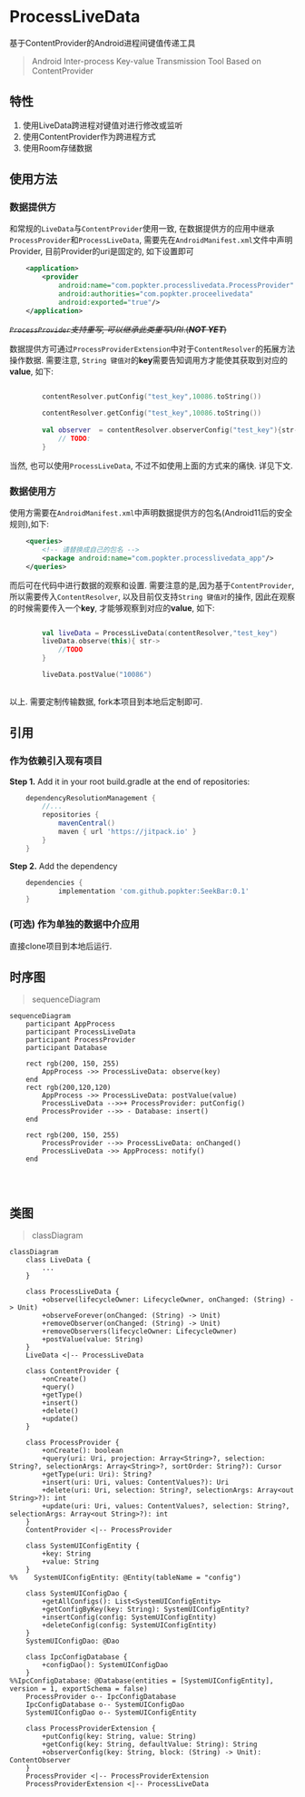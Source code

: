 # ProcessLiveData
基于ContentProvider的Android进程间键值传递工具
> Android Inter-process Key-value Transmission Tool Based on ContentProvider

## 特性

1. 使用LiveData跨进程对键值对进行修改或监听
2. 使用ContentProvider作为跨进程方式
3. 使用Room存储数据

## 使用方法
### 数据提供方

和常规的`LiveData`与`ContentProvider`使用一致, 在数据提供方的应用中继承`ProcessProvider`和`ProcessLiveData`, 需要先在`AndroidManifest.xml`文件中声明Provider, 目前Provider的uri是固定的, 如下设置即可
```xml
    <application>
        <provider
            android:name="com.popkter.processlivedata.ProcessProvider"
            android:authorities="com.popkter.proceelivedata"
            android:exported="true"/>
    </application>
```
~~_`ProcessProvider`支持重写, 可以继承此类重写URI_.(**_NOT YET_**)~~

数据提供方可通过`ProcessProviderExtension`中对于`ContentResolver`的拓展方法操作数据. 需要注意, `String 键值对`的**key**需要告知调用方才能使其获取到对应的**value**, 如下:
```kotlin

        contentResolver.putConfig("test_key",10086.toString())
        
        contentResolver.getConfig("test_key",10086.toString())
        
        val observer  = contentResolver.observerConfig("test_key"){str->
            // TODO:
        }

```
当然, 也可以使用`ProcessLiveData`, 不过不如使用上面的方式来的痛快. 详见下文.

### 数据使用方

使用方需要在`AndroidManifest.xml`中声明数据提供方的包名(Android11后的安全规则),如下:
```xml
    <queries>
        <!-- 请替换成自己的包名 -->
        <package android:name="com.popkter.processlivedata_app"/>
    </queries>
```

而后可在代码中进行数据的观察和设置. 需要注意的是,因为基于`ContentProvider`, 所以需要传入`ContentResolver`, 以及目前仅支持`String 键值对`的操作, 因此在观察的时候需要传入一个**key**, 才能够观察到对应的**value**, 如下:

```kotlin

        val liveData = ProcessLiveData(contentResolver,"test_key")
        liveData.observe(this){ str->
            //TODO
        }

        liveData.postValue("10086")
        
```
以上. 需要定制传输数据, fork本项目到本地后定制即可.
## 引用
### 作为依赖引入现有项目

**Step 1.** Add it in your root build.gradle at the end of repositories:

```groovy
	dependencyResolutionManagement {
		//...
		repositories {
			mavenCentral()
			maven { url 'https://jitpack.io' }
		}
	}
```

**Step 2.** Add the dependency

```groovy
	dependencies {
	        implementation 'com.github.popkter:SeekBar:0.1'
	}
```
	

### (可选) 作为单独的数据中介应用

直接clone项目到本地后运行.


## 时序图
> sequenceDiagram

```mermaid
sequenceDiagram
    participant AppProcess
    participant ProcessLiveData
    participant ProcessProvider
    participant Database

    rect rgb(200, 150, 255)
        AppProcess ->> ProcessLiveData: observe(key)
    end
    rect rgb(200,120,120)
        AppProcess ->> ProcessLiveData: postValue(value)
        ProcessLiveData -->>+ ProcessProvider: putConfig()
        ProcessProvider -->> - Database: insert()
    end

    rect rgb(200, 150, 255)
        ProcessProvider -->> ProcessLiveData: onChanged()
        ProcessLiveData ->> AppProcess: notify()
    end




```

## 类图
> classDiagram

```mermaid
classDiagram
    class LiveData {
        ...
    }

    class ProcessLiveData {
        +observe(lifecycleOwner: LifecycleOwner, onChanged: (String) -> Unit)
        +observeForever(onChanged: (String) -> Unit)
        +removeObserver(onChanged: (String) -> Unit)
        +removeObservers(lifecycleOwner: LifecycleOwner)
        +postValue(value: String)
    }
    LiveData <|-- ProcessLiveData

    class ContentProvider {
        +onCreate()
        +query()
        +getType()
        +insert()
        +delete()
        +update()
    }

    class ProcessProvider {
        +onCreate(): boolean
        +query(uri: Uri, projection: Array<String>?, selection: String?, selectionArgs: Array<String>?, sortOrder: String?): Cursor
        +getType(uri: Uri): String?
        +insert(uri: Uri, values: ContentValues?): Uri
        +delete(uri: Uri, selection: String?, selectionArgs: Array<out String>?): int
        +update(uri: Uri, values: ContentValues?, selection: String?, selectionArgs: Array<out String>?): int
    }
    ContentProvider <|-- ProcessProvider

    class SystemUIConfigEntity {
        +key: String
        +value: String
    }
%%    SystemUIConfigEntity: @Entity(tableName = "config")

    class SystemUIConfigDao {
        +getAllConfigs(): List<SystemUIConfigEntity>
        +getConfigByKey(key: String): SystemUIConfigEntity?
        +insertConfig(config: SystemUIConfigEntity)
        +deleteConfig(config: SystemUIConfigEntity)
    }
    SystemUIConfigDao: @Dao

    class IpcConfigDatabase {
        +configDao(): SystemUIConfigDao
    }
%%IpcConfigDatabase: @Database(entities = [SystemUIConfigEntity], version = 1, exportSchema = false)
    ProcessProvider o-- IpcConfigDatabase
    IpcConfigDatabase o-- SystemUIConfigDao
    SystemUIConfigDao o-- SystemUIConfigEntity

    class ProcessProviderExtension {
        +putConfig(key: String, value: String)
        +getConfig(key: String, defaultValue: String): String
        +observerConfig(key: String, block: (String) -> Unit): ContentObserver
    }
    ProcessProvider <|-- ProcessProviderExtension
    ProcessProviderExtension <|-- ProcessLiveData

```
